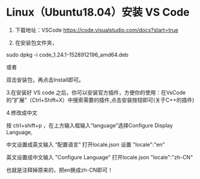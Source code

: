 # Linux（Ubuntu18.04）安装 VS Code

1. 下载地址：VSCode https://code.visualstudio.com/docs?start=true

2. 在安装包文件夹，

sudo dpkg -i code_1.24.1-1528912196_amd64.deb

或者

双击安装包，再点击Install即可。

3.在安装好 VS code 之后，你可以安装官方插件，方便你的使用：在VsCode的”扩展”（Ctrl+Shift+X）中搜索需要的插件,点击安装按钮即可(关于C++的插件)

4.修改成中文

按 ctrl+shift+p  ，在上方输入框输入“language”选择Configure Display Language,


中文设置成英文输入 “配置语言”  打开locale.json 设置 "locale":"en"

英文设置成中文输入 "Configure Language"  打开locale.json  "locale":"zh-CN"

也就是注释掉原来的，把en换成zh-CN即可！